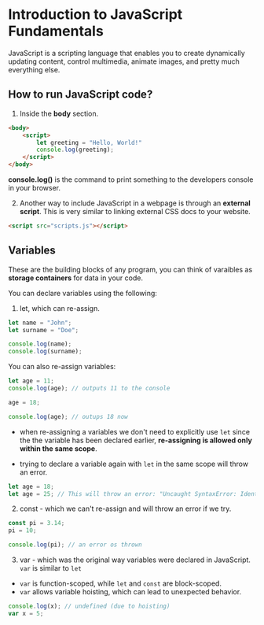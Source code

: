 # Introduction to JavaScript Fundamentals

JavaScript is a scripting language that enables you to create dynamically updating content, control multimedia, animate images, and pretty much everything else.

## How to run JavaScript code?

1. Inside the **body** section.

```HTML
<body>
    <script>
        let greeting = "Hello, World!"
        console.log(greeting);
    </script>
</body>
```

**console.log()** is the command to print something to the developers console in your browser.

2. Another way to include JavaScript in a webpage is through an **external script**. This is very similar to linking external CSS docs to your website.

```HTML
<script src="scripts.js"></script>
```

## Variables

These are the building blocks of any program, you can think of varaibles as **storage containers** for data in your code.

You can declare variables using the following:

1. let, which can re-assign.

```javascript
let name = "John";
let surname = "Doe";

console.log(name);
console.log(surname);
```

You can also re-assign variables:

```javascript
let age = 11;
console.log(age); // outputs 11 to the console

age = 18;

console.log(age); // outups 18 now
```

- when re-assigning a variables we don't need to explicitly use `let` since the the variable has been declared earlier, **re-assigning is allowed only within the same scope**.

- trying to declare a variable again with `let` in the same scope will throw an error.

```javascript
let age = 18;
let age = 25; // This will throw an error: "Uncaught SyntaxError: Identifier 'age' has already been declared"
```

2. const - which we can't re-assign and will throw an error if we try.

```javascript
const pi = 3.14;
pi = 10;

console.log(pi); // an error os thrown
```

3. var - which was the original way variables were declared in JavaScript. `var` is similar to `let`

- `var` is function-scoped, while `let` and `const` are block-scoped.
- `var` allows variable hoisting, which can lead to unexpected behavior.

```javascript
console.log(x); // undefined (due to hoisting)
var x = 5;
```
